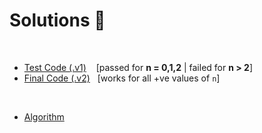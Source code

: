 # Solutions :memo:

<br>

- [Test Code (.v1)](sierpinski_carpet_v1.py)  &nbsp;&nbsp;&nbsp;[passed for **n = 0,1,2** | failed for **n > 2**]
- [Final Code (.v2)](sierpinski_carpet_v2.py) &nbsp;&nbsp;[works for all +ve values of `n`]

<br>

- [Algorithm](algorithm.md)

